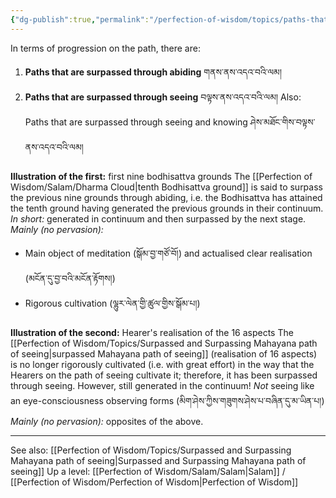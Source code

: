 ```yaml
---
{"dg-publish":true,"permalink":"/perfection-of-wisdom/topics/paths-that-are-surpassed-through-abiding-and-seeing/"}
---
```


In terms of progression on the path, there are:
1. **Paths that are surpassed through abiding** གནས་ནས་འདའ་བའི་ལམ།
2. **Paths that are surpassed through seeing** བལྟས་ནས་འདའ་བའི་ལམ།
   Also: Paths that are surpassed through seeing and knowing ཤེས་མཐོང་གིས་བལྟས་ནས་འདའ་བའི་ལམ།

**Illustration of the first:** first nine bodhisattva grounds
The [[Perfection of Wisdom/Salam/Dharma Cloud\|tenth Bodhisattva ground]] is said to surpass the previous nine grounds through abiding, i.e. the Bodhisattva has attained the tenth ground having generated the previous grounds in their continuum.
*In short:* generated in continuum and then surpassed by the next stage.
*Mainly (no pervasion):* 
- Main object of meditation (སྒོམ་བྱ་གཙོ་བོ།) and actualised clear realisation (མངོན་དུ་བྱ་བའི་མངོན་རྟོགས།)
- Rigorous cultivation (ལྷུར་ལེན་གྱི་ཚུལ་གྱིས་སྒོམ་པ།)

**Illustration of the second:** Hearer's realisation of the 16 aspects
The [[Perfection of Wisdom/Topics/Surpassed and Surpassing Mahayana path of seeing\|surpassed Mahayana path of seeing]] (realisation of 16 aspects) is no longer rigorously cultivated (i.e. with great effort) in the way that the Hearers on the path of seeing cultivate it; therefore, it has been surpassed through seeing.
However, still generated in the continuum! *Not* seeing like an eye-consciousness observing forms 
(མིག་ཤེས་ཀྱིས་གཟུགས་ཤེས་པ་བཞིན་དུ་མ་ཡིན་པ།)
*Mainly (no pervasion):* opposites of the above.

---
See also: [[Perfection of Wisdom/Topics/Surpassed and Surpassing Mahayana path of seeing\|Surpassed and Surpassing Mahayana path of seeing]]
Up a level: [[Perfection of Wisdom/Salam/Salam\|Salam]] / [[Perfection of Wisdom/Perfection of Wisdom\|Perfection of Wisdom]]